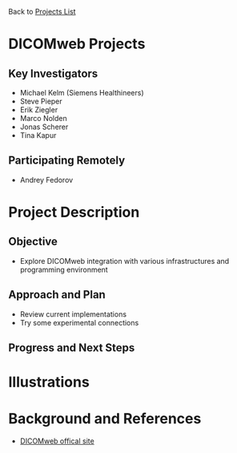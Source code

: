 Back to [Projects List](../../README.md#ProjectsList)

# DICOMweb Projects

## Key Investigators

- Michael Kelm (Siemens Healthineers)
- Steve Pieper
- Erik Ziegler
- Marco Nolden
- Jonas Scherer
- Tina Kapur

## Participating Remotely
- Andrey Fedorov

# Project Description

## Objective

* Explore DICOMweb integration with various infrastructures and programming environment

## Approach and Plan

* Review current implementations
* Try some experimental connections

## Progress and Next Steps

<!--Describe progress and next steps in a few bullet points as you are making progress.-->

# Illustrations
<!--Add pictures and links to videos that demonstrate what has been accomplished.-->

# Background and References

<!--Use this space for information that may help people better understand your project, like links to papers, source code, or data.-->

- [DICOMweb offical site](https://www.dicomstandard.org/dicomweb/)
